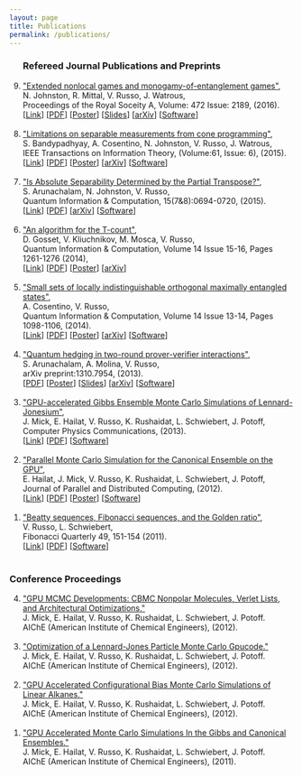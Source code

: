 ```yaml
---
layout: page
title: Publications
permalink: /publications/
---
```


<script>
  (function(i,s,o,g,r,a,m){i['GoogleAnalyticsObject']=r;i[r]=i[r]||function(){
  (i[r].q=i[r].q||[]).push(arguments)},i[r].l=1*new Date();a=s.createElement(o),
  m=s.getElementsByTagName(o)[0];a.async=1;a.src=g;m.parentNode.insertBefore(a,m)
  })(window,document,'script','//www.google-analytics.com/analytics.js','ga');

  ga('create', 'UA-59145213-1', 'auto');
  ga('send', 'pageview');

</script>

<OL reversed>

<!--

-->

<h3>Refereed Journal Publications and Preprints</h3>

<LI> 
<A HREF="http://arxiv.org/pdf/1510.02083v2.pdf">"Extended nonlocal games and monogamy-of-entanglement games"</A>,<br> 
N. Johnston, R. Mittal, V. Russo, J. Watrous, <br>
Proceedings of the Royal Soceity A, Volume: 472 Issue: 2189, (2016). <br> 
[<A HREF="http://rspa.royalsocietypublishing.org/content/472/2189/20160003.abstract">Link</A>]
[<A HREF="/pdf/extended_nonlocal.pdf">PDF</A>]
[<A HREF="/pdf/extended_nonlocal_poster.pdf">Poster</A>]
[<A HREF="/pdf/enlg_moe_slides.pdf">Slides</A>]
[<A HREF="http://arxiv.org/abs/1510.02083">arXiv</A>]
[<A HREF="https://github.com/vprusso/monogamy-of-entanglement-games">Software</A>]
</LI>
<BR>

<LI>
<A HREF="http://arxiv.org/pdf/1408.6981v1.pdf">"Limitations on separable measurements from cone programming"</A>, <br>
S. Bandypadhyay, A. Cosentino, N. Johnston, V. Russo, J. Watrous, <br>
IEEE Transactions on Information Theory, (Volume:61, Issue: 6), (2015). <br> 
[<A HREF="http://ieeexplore.ieee.org/xpl/login.jsp?tp=&arnumber=7086052&url=http%3A%2F%2Fieeexplore.ieee.org%2Fiel7%2F18%2F7109216%2F07086052.pdf%3Farnumber%3D7086052">Link</A>]
[<A HREF="/pdf/limitations_cone.pdf">PDF</A>]
[<A HREF="/pdf/limitations_cone_poster.pdf">Poster</A>]
[<A HREF="http://arxiv.org/abs/1408.6981">arXiv</A>]
[<A HREF="http://www.qetlab.com/List_of_functions#Distinguishing_objects">Software</A>]
</LI>
<BR>

<LI>
<A HREF="http://arxiv.org/pdf/1405.5853v3.pdf">"Is Absolute Separability Determined by the Partial Transpose?"</A>, <br>
S. Arunachalam, N. Johnston, V. Russo, <br>
Quantum Information & Computation, 15(7&8):0694-0720, (2015).<br> 
[<A HREF="http://www.rintonpress.com/xxqic15/qic-15-78/0694-0720.pdf">Link</A>]
[<A HREF="/pdf/absolute_separability.pdf">PDF</A>]
[<A HREF="http://arxiv.org/abs/1405.5853">arXiv</A>]
[<A HREF="https://github.com/vprusso/separable-from-spectrum">Software</A>]
</LI>
<BR>

<LI>
<A HREF="http://arxiv.org/pdf/1308.4134v1.pdf">"An algorithm for the T-count"</A>, <br>
D. Gosset, V. Kliuchnikov, M. Mosca, V. Russo, <br>
Quantum Information & Computation, Volume 14 Issue 15-16, Pages 1261-1276 (2014),<br> 
[<A HREF="http://dl.acm.org/citation.cfm?id=2685180">Link</A>]
[<A HREF="/pdf/t_count.pdf">PDF</A>]
[<A HREF="/pdf/t_count_poster.pdf">Poster</A>]
[<A HREF="http://arxiv.org/abs/1308.4134">arXiv</A>]
</LI>
<BR>

<LI>
<A HREF="http://arxiv.org/pdf/1307.3232v2.pdf">"Small sets of locally indistinguishable orthogonal maximally entangled states"</A>, <br>
A. Cosentino, V. Russo, <br>
Quantum Information & Computation, Volume 14 Issue 13-14, Pages 1098-1106, (2014).<br> 
[<A HREF="http://dl.acm.org/citation.cfm?id=2685167">Link</A>]
[<A HREF="/pdf/small_sets.pdf">PDF</A>]
[<A HREF="/pdf/small_sets_poster.pdf">Poster</A>]
[<A HREF="http://arxiv.org/abs/1307.3232">arXiv</A>]
[<A HREF="https://bitbucket.org/acosenti/ppt-sdp-paper">Software</A>]
</LI>
<BR>

<LI>
<A HREF="http://arxiv.org/pdf/1310.7954v3.pdf">"Quantum hedging in two-round prover-verifier interactions"</A>, <br> 
S. Arunachalam, A. Molina, V. Russo, <br>
arXiv preprint:1310.7954, (2013). <br> 
[<A HREF="/pdf/hedging_bets.pdf">PDF</A>]
[<A HREF="/pdf/hedging_bets_poster.pdf">Poster</A>]
[<A HREF="/pdf/hedging_bets_slides.pdf">Slides</A>]
[<A HREF="http://arxiv.org/abs/1310.7954">arXiv</A>]
[<A HREF="https://github.com/vprusso/quantum-hedging">Software</A>]
</LI>
<BR>

<LI>
<A HREF="/pdf/lennard_jonesium.pdf">"GPU-accelerated Gibbs Ensemble Monte Carlo Simulations of Lennard-Jonesium"</A>, <br>
J. Mick, E. Hailat, V. Russo, K. Rushaidat, L. Schwiebert, J. Potoff, <br>
Computer Physics Communications, (2013). <br> 
[<A HREF="http://www.sciencedirect.com/science/article/pii/S0010465513002270#">Link</A>]
[<A HREF="/pdf/lennard_jonesium.pdf">PDF</A>]
[<A HREF="http://gomc.eng.wayne.edu/">Software</A>]
</LI>
<BR>

<LI>
<A HREF="/pdf/gpu_parallel.pdf">"Parallel Monte Carlo Simulation for the Canonical Ensemble on the GPU"</A>,<br> 
E. Hailat, J. Mick, V. Russo, K. Rushaidat, L. Schwiebert, J. Potoff, <br>
Journal of Parallel and Distributed Computing, (2012). <br> 
[<A HREF="http://www.tandfonline.com/doi/abs/10.1080/17445760.2013.833617#.ViTy5n6rRQI">Link</A>]
[<A HREF="/pdf/gpu_parallel.pdf">PDF</A>]
[<A HREF="/pdf/gpu_parallel_poster.pdf">Poster</A>]
[<A HREF="http://gomc.eng.wayne.edu/">Software</A>]
</LI>
<BR>

<LI>
<A HREF="/pdf/beatty_sequences.pdf">"Beatty sequences, Fibonacci sequences, and the Golden ratio"</A>,<br>
V. Russo, L. Schwiebert, <br>
Fibonacci Quarterly 49, 151-154 (2011). <br> 
[<A HREF="http://www.fq.math.ca/Papers/49-2/RussoSchwiebert.pdf">Link</A>]
[<A HREF="/pdf/beatty_sequences.pdf">PDF</A>]
[<A HREF="https://github.com/vprusso/swappage_problem">Software</A>]
</LI>
<BR>

</OL>

<h3>Conference Proceedings</h3>

<OL reversed>

<LI>
<a href="http://www3.aiche.org/Proceedings/Abstract.aspx?PaperID=284448">"GPU MCMC Developments: CBMC Nonpolar Molecules, Verlet Lists, and Architectural Optimizations."</a> <br>
J. Mick, E. Hailat, V. Russo, K. Rushaidat, L. Schwiebert, J. Potoff.<br>
AIChE (American Institute of Chemical Engineers), (2012).
</LI>
<BR>

<LI>
<a href="http://www3.aiche.org/Proceedings/Abstract.aspx?PaperID=283934">"Optimization of a Lennard-Jones Particle Monte Carlo Gpucode."</a> <br>
J. Mick, E. Hailat, V. Russo, K. Rushaidat, L. Schwiebert, J. Potoff.<br>
AIChE (American Institute of Chemical Engineers), (2012).
</LI>
<BR>

<LI>
<a href="http://www3.aiche.org/Proceedings/Abstract.aspx?PaperID=283711">"GPU Accelerated Configurational Bias Monte Carlo Simulations of Linear Alkanes."</a> <br>
J. Mick, E. Hailat, V. Russo, K. Rushaidat, L. Schwiebert, J. Potoff.<br>
AIChE (American Institute of Chemical Engineers), (2012).
</LI>
<BR>

<LI>
<a href="http://www3.aiche.org/Proceedings/Abstract.aspx?PaperID=235324">"GPU Accelerated Monte Carlo Simulations In the Gibbs and Canonical Ensembles."</a> <br>
J. Mick, E. Hailat, V. Russo, K. Rushaidat, L. Schwiebert, J. Potoff.<br>
AIChE (American Institute of Chemical Engineers), (2011).
</LI>

</OL>

